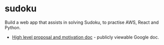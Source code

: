 # sudoku

Build a web app that assists in solving Sudoku, to practise AWS, React and Python.

* [High level proposal and motivation doc](https://docs.google.com/document/d/1uwK4a110L5XhO8fFHN-IvcFInDLjGKM6XZQFFKP5KME/edit) -
  publicly viewable Google doc.
